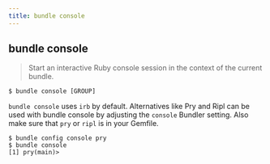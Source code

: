 ```yaml
---
title: bundle console
---
```


## bundle console

> Start an interactive Ruby console session in the context of the current bundle.

~~~
$ bundle console [GROUP]
~~~

`bundle console` uses `irb` by default. Alternatives like Pry and Ripl can be used with bundle console by adjusting the <code>console</code> Bundler setting. Also make sure that `pry` or `ripl` is in your Gemfile.

~~~
$ bundle config console pry
$ bundle console
[1] pry(main)>
~~~
